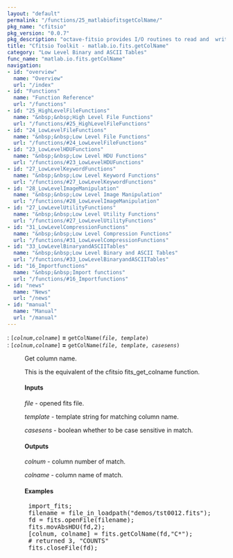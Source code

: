 ```yaml
---
layout: "default"
permalink: "/functions/25_matlabiofitsgetColName/"
pkg_name: "cfitsio"
pkg_version: "0.0.7"
pkg_description: "octave-fitsio provides I/O routines to read and  write FITS (Flexible Image Transport System) files."
title: "Cfitsio Toolkit - matlab.io.fits.getColName"
category: "Low Level Binary and ASCII Tables"
func_name: "matlab.io.fits.getColName"
navigation:
- id: "overview"
  name: "Overview"
  url: "/index"
- id: "Functions"
  name: "Function Reference"
  url: "/functions"
- id: "25_HighLevelFileFunctions"
  name: "&nbsp;&nbsp;High Level File Functions"
  url: "/functions/#25_HighLevelFileFunctions"
- id: "24_LowLevelFileFunctions"
  name: "&nbsp;&nbsp;Low Level File Functions"
  url: "/functions/#24_LowLevelFileFunctions"
- id: "23_LowLevelHDUFunctions"
  name: "&nbsp;&nbsp;Low Level HDU Functions"
  url: "/functions/#23_LowLevelHDUFunctions"
- id: "27_LowLevelKeywordFunctions"
  name: "&nbsp;&nbsp;Low Level Keyword Functions"
  url: "/functions/#27_LowLevelKeywordFunctions"
- id: "28_LowLevelImageManipulation"
  name: "&nbsp;&nbsp;Low Level Image Manipulation"
  url: "/functions/#28_LowLevelImageManipulation"
- id: "27_LowLevelUtilityFunctions"
  name: "&nbsp;&nbsp;Low Level Utility Functions"
  url: "/functions/#27_LowLevelUtilityFunctions"
- id: "31_LowLevelCompressionFunctions"
  name: "&nbsp;&nbsp;Low Level Compression Functions"
  url: "/functions/#31_LowLevelCompressionFunctions"
- id: "33_LowLevelBinaryandASCIITables"
  name: "&nbsp;&nbsp;Low Level Binary and ASCII Tables"
  url: "/functions/#33_LowLevelBinaryandASCIITables"
- id: "16_Importfunctions"
  name: "&nbsp;&nbsp;Import functions"
  url: "/functions/#16_Importfunctions"
- id: "news"
  name: "News"
  url: "/news"
- id: "manual"
  name: "Manual"
  url: "/manual"
---
```

<dl class="first-deftypefn">
<dt class="deftypefn" id="index-_003d"><span class="category-def">: </span><span><code class="def-type">[<var class="var">colnum</var>,<var class="var">colname</var>]</code> <strong class="def-name">=</strong> <code class="def-code-arguments">getColName(<var class="var">file</var>, <var class="var">template</var>)</code><a class="copiable-link" href="#index-_003d"></a></span></dt>
<dt class="deftypefnx def-cmd-deftypefn" id="index-_003d-1"><span class="category-def">: </span><span><code class="def-type">[<var class="var">colnum</var>,<var class="var">colname</var>]</code> <strong class="def-name">=</strong> <code class="def-code-arguments">getColName(<var class="var">file</var>, <var class="var">template</var>, <var class="var">casesens</var>)</code><a class="copiable-link" href="#index-_003d-1"></a></span></dt>
<dd><p>Get column name.
</p>
<p>This is the equivalent of the cfitsio fits_get_colname function.
</p>
<h4 class="subsubheading" id="Inputs"><span>Inputs<a class="copiable-link" href="#Inputs"></a></span></h4>
<p><var class="var">file</var> - opened fits file.
</p>
<p><var class="var">template</var> - template string for matching column name.
</p>
<p><var class="var">casesens</var> - boolean whether to be case sensitive in match.
</p>
<h4 class="subsubheading" id="Outputs"><span>Outputs<a class="copiable-link" href="#Outputs"></a></span></h4>
<p><var class="var">colnum</var> - column number of match.
</p>
<p><var class="var">colname</var> - column name of match.
</p>
<h4 class="subsubheading" id="Examples"><span>Examples<a class="copiable-link" href="#Examples"></a></span></h4>
<div class="example">
<pre class="example-preformatted"> import_fits;
 filename = file_in_loadpath(&quot;demos/tst0012.fits&quot;);
 fd = fits.openFile(filename);
 fits.movAbsHDU(fd,2);
 [colnum, colname] = fits.getColName(fd,&quot;C*&quot;);
 # returned 3, &quot;COUNTS&quot;
 fits.closeFile(fd);
 </pre></div>
</dd></dl>
